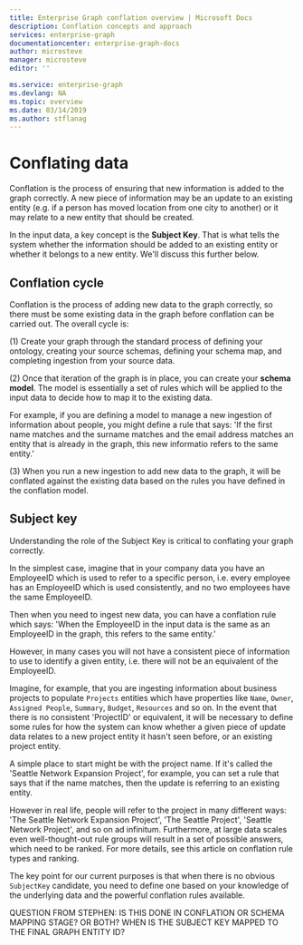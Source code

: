 ```yaml
---
title: Enterprise Graph conflation overview | Microsoft Docs
description: Conflation concepts and approach
services: enterprise-graph
documentationcenter: enterprise-graph-docs
author: microsteve
manager: microsteve
editor: ''

ms.service: enterprise-graph
ms.devlang: NA
ms.topic: overview
ms.date: 03/14/2019
ms.author: stflanag
---
```


# Conflating data

Conflation is the process of ensuring that new information is added to the graph correctly. A new piece of information may be an update to an existing entity (e.g. if a person has moved location from one city to another) or it may relate to a new entity that should be created.

In the input data, a key concept is the **Subject Key**. That is what tells the system whether the information should be added to an existing entity or whether it belongs to a new entity. We'll discuss this further below.

## Conflation cycle

Conflation is the process of adding new data to the graph correctly, so there must be some existing data in the graph before conflation can be carried out. The overall cycle is:

(1) Create your graph through the standard process of defining your ontology, creating your source schemas, defining your schema map, and completing ingestion from your source data.

(2) Once that iteration of the graph is in place, you can create your **schema model**. The model is essentially a set of rules which will be applied to the input data to decide how to map it to the existing data.

For example, if you are defining a model to manage a new ingestion of information about people, you might define a rule that says: 'If the first name matches and the surname matches and the email address matches an entity that is already in the graph, this new informatio refers to the same entity.'

(3) When you run a new ingestion to add new data to the graph, it will be conflated against the existing data based on the rules you have defined in the conflation model.

## Subject key

Understanding the role of the Subject Key is critical to conflating your graph correctly. 

In the simplest case, imagine that in your company data you have an EmployeeID which is used to refer to a specific person, i.e. every employee has an EmployeeID which is used consistently, and no two employees have the same EmployeeID. 

Then when you need to ingest new data, you can have a conflation rule which says: 'When the EmployeeID in the input data is the same as an EmployeeID in the graph, this refers to the same entity.' 

However, in many cases you will not have a consistent piece of information to use to identify a given entity, i.e. there will not be an equivalent of the EmployeeID. 

Imagine, for example, that you are ingesting information about business projects to populate ```Projects``` entities which have properties like ```Name```, ```Owner```, ```Assigned People```, ```Summary```, ```Budget```, ```Resources``` and so on. In the event that there is no consistent 'ProjectID' or equivalent, it will be necessary to define some rules for how the system can know whether a given piece of update data relates to a new project entity it hasn't seen before, or an existing project entity. 

A simple place to start might be with the project name. If it's called the 'Seattle Network Expansion Project', for example, you can set a rule that says that if the name matches, then the update is referring to an existing entity. 

However in real life, people will refer to the project in many different ways: 'The Seattle Network Expansion Project', 'The Seattle Project', 'Seattle Network Project', and so on ad infinitum. Furthermore, at large data scales even well-thought-out rule groups will result in a set of possible answers, which need to be ranked. For more details, see this article on conflation rule types and ranking. 

The key point for our current purposes is that when there is no obvious ```SubjectKey``` candidate, you need to define one based on your knowledge of the underlying data and the powerful conflation rules available.

QUESTION FROM STEPHEN: IS THIS DONE IN CONFLATION OR SCHEMA MAPPING STAGE? OR BOTH? WHEN IS THE SUBJECT KEY MAPPED TO THE FINAL GRAPH ENTITY ID?



